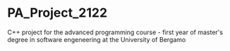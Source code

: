 # PA_Project_2122
C++ project for the advanced programming course - first year of master's degree in software engeneering at the University of Bergamo
